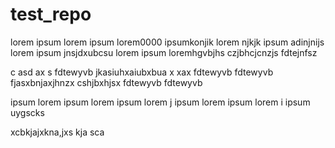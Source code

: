 # test_repo
lorem 
ipsum
lorem 
ipsum
lorem0000
ipsumkonjik
lorem njkjk
ipsum
adinjnijs
lorem 
ipsum
jnsjdxubcsu
lorem 
ipsum
loremhgvbjhs
czjbhcjcnzjs
fdtejnfsz

c
asd
ax
s
fdtewyvb
jkasiuhxaiubxbua
x
xax
fdtewyvb
fdtewyvb
fjasxbnjaxjhnzx
cshjbxhjsx
fdtewyvb
fdtewyvb

ipsum
lorem 
ipsum
lorem 
ipsum
lorem j
ipsum
lorem 
ipsum
lorem 
i
ipsum
uygscks

xcbkjajxkna,jxs
 kja sca